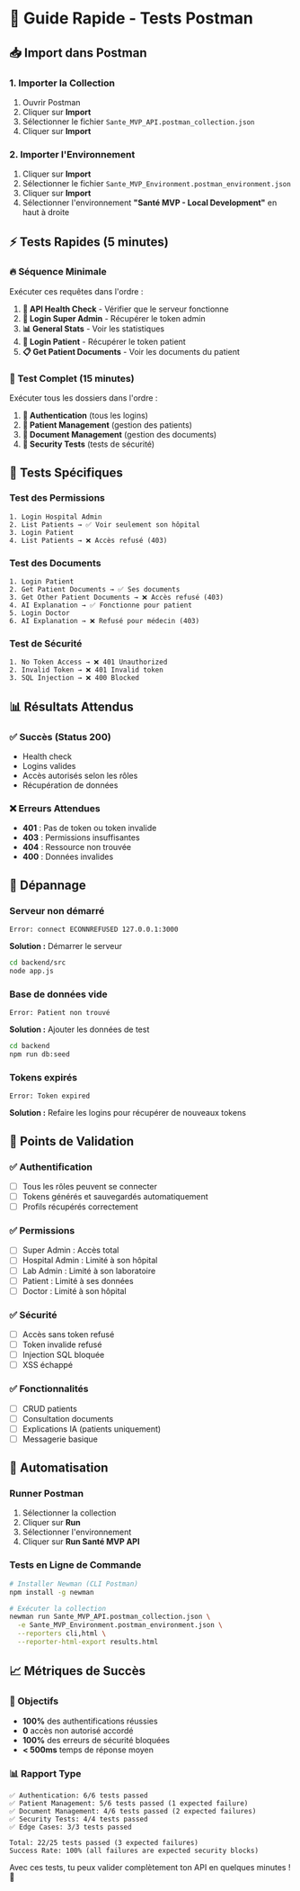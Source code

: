 # 🚀 Guide Rapide - Tests Postman

## 📥 Import dans Postman

### 1. Importer la Collection
1. Ouvrir Postman
2. Cliquer sur **Import**
3. Sélectionner le fichier `Sante_MVP_API.postman_collection.json`
4. Cliquer sur **Import**

### 2. Importer l'Environnement
1. Cliquer sur **Import**
2. Sélectionner le fichier `Sante_MVP_Environment.postman_environment.json`
3. Cliquer sur **Import**
4. Sélectionner l'environnement **"Santé MVP - Local Development"** en haut à droite

## ⚡ Tests Rapides (5 minutes)

### 🔥 Séquence Minimale
Exécuter ces requêtes dans l'ordre :

1. **🏥 API Health Check** - Vérifier que le serveur fonctionne
2. **👑 Login Super Admin** - Récupérer le token admin
3. **📊 General Stats** - Voir les statistiques
4. **👤 Login Patient** - Récupérer le token patient
5. **📋 Get Patient Documents** - Voir les documents du patient

### 🧪 Test Complet (15 minutes)
Exécuter tous les dossiers dans l'ordre :

1. **🔑 Authentication** (tous les logins)
2. **👥 Patient Management** (gestion des patients)
3. **📄 Document Management** (gestion des documents)
4. **🚫 Security Tests** (tests de sécurité)

## 🎯 Tests Spécifiques

### Test des Permissions
```
1. Login Hospital Admin
2. List Patients → ✅ Voir seulement son hôpital
3. Login Patient  
4. List Patients → ❌ Accès refusé (403)
```

### Test des Documents
```
1. Login Patient
2. Get Patient Documents → ✅ Ses documents
3. Get Other Patient Documents → ❌ Accès refusé (403)
4. AI Explanation → ✅ Fonctionne pour patient
5. Login Doctor
6. AI Explanation → ❌ Refusé pour médecin (403)
```

### Test de Sécurité
```
1. No Token Access → ❌ 401 Unauthorized
2. Invalid Token → ❌ 401 Invalid token
3. SQL Injection → ❌ 400 Blocked
```

## 📊 Résultats Attendus

### ✅ Succès (Status 200)
- Health check
- Logins valides
- Accès autorisés selon les rôles
- Récupération de données

### ❌ Erreurs Attendues
- **401** : Pas de token ou token invalide
- **403** : Permissions insuffisantes
- **404** : Ressource non trouvée
- **400** : Données invalides

## 🔧 Dépannage

### Serveur non démarré
```
Error: connect ECONNREFUSED 127.0.0.1:3000
```
**Solution :** Démarrer le serveur
```bash
cd backend/src
node app.js
```

### Base de données vide
```
Error: Patient non trouvé
```
**Solution :** Ajouter les données de test
```bash
cd backend
npm run db:seed
```

### Tokens expirés
```
Error: Token expired
```
**Solution :** Refaire les logins pour récupérer de nouveaux tokens

## 🎯 Points de Validation

### ✅ Authentification
- [ ] Tous les rôles peuvent se connecter
- [ ] Tokens générés et sauvegardés automatiquement
- [ ] Profils récupérés correctement

### ✅ Permissions
- [ ] Super Admin : Accès total
- [ ] Hospital Admin : Limité à son hôpital
- [ ] Lab Admin : Limité à son laboratoire  
- [ ] Patient : Limité à ses données
- [ ] Doctor : Limité à son hôpital

### ✅ Sécurité
- [ ] Accès sans token refusé
- [ ] Token invalide refusé
- [ ] Injection SQL bloquée
- [ ] XSS échappé

### ✅ Fonctionnalités
- [ ] CRUD patients
- [ ] Consultation documents
- [ ] Explications IA (patients uniquement)
- [ ] Messagerie basique

## 🚀 Automatisation

### Runner Postman
1. Sélectionner la collection
2. Cliquer sur **Run**
3. Sélectionner l'environnement
4. Cliquer sur **Run Santé MVP API**

### Tests en Ligne de Commande
```bash
# Installer Newman (CLI Postman)
npm install -g newman

# Exécuter la collection
newman run Sante_MVP_API.postman_collection.json \
  -e Sante_MVP_Environment.postman_environment.json \
  --reporters cli,html \
  --reporter-html-export results.html
```

## 📈 Métriques de Succès

### 🎯 Objectifs
- **100%** des authentifications réussies
- **0** accès non autorisé accordé
- **100%** des erreurs de sécurité bloquées
- **< 500ms** temps de réponse moyen

### 📊 Rapport Type
```
✅ Authentication: 6/6 tests passed
✅ Patient Management: 5/6 tests passed (1 expected failure)
✅ Document Management: 4/6 tests passed (2 expected failures)
✅ Security Tests: 4/4 tests passed
✅ Edge Cases: 3/3 tests passed

Total: 22/25 tests passed (3 expected failures)
Success Rate: 100% (all failures are expected security blocks)
```

Avec ces tests, tu peux valider complètement ton API en quelques minutes ! 🚀